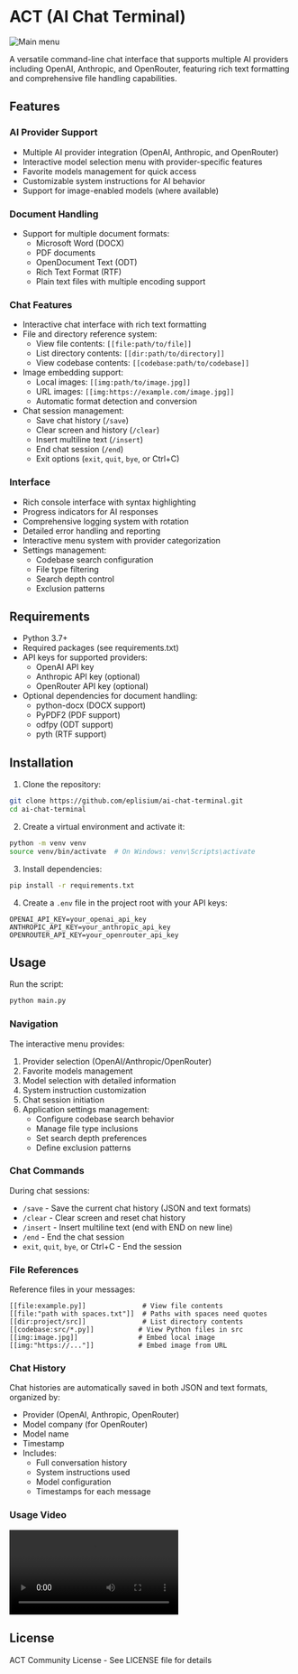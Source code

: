 # ACT (AI Chat Terminal)
![Main menu](https://github.com/user-attachments/assets/cf6ca3b2-b153-4791-ad0d-6b5abe0ecde6)

A versatile command-line chat interface that supports multiple AI providers including OpenAI, Anthropic, and OpenRouter, featuring rich text formatting and comprehensive file handling capabilities.

## Features

### AI Provider Support
- Multiple AI provider integration (OpenAI, Anthropic, and OpenRouter)
- Interactive model selection menu with provider-specific features
- Favorite models management for quick access
- Customizable system instructions for AI behavior
- Support for image-enabled models (where available)

### Document Handling
- Support for multiple document formats:
  - Microsoft Word (DOCX)
  - PDF documents
  - OpenDocument Text (ODT)
  - Rich Text Format (RTF)
  - Plain text files with multiple encoding support

### Chat Features
- Interactive chat interface with rich text formatting
- File and directory reference system:
  - View file contents: `[[file:path/to/file]]`
  - List directory contents: `[[dir:path/to/directory]]`
  - View codebase contents: `[[codebase:path/to/codebase]]`
- Image embedding support:
  - Local images: `[[img:path/to/image.jpg]]`
  - URL images: `[[img:https://example.com/image.jpg]]`
  - Automatic format detection and conversion
- Chat session management:
  - Save chat history (`/save`)
  - Clear screen and history (`/clear`)
  - Insert multiline text (`/insert`)
  - End chat session (`/end`)
  - Exit options (`exit`, `quit`, `bye`, or Ctrl+C)

### Interface
- Rich console interface with syntax highlighting
- Progress indicators for AI responses
- Comprehensive logging system with rotation
- Detailed error handling and reporting
- Interactive menu system with provider categorization
- Settings management:
  - Codebase search configuration
  - File type filtering
  - Search depth control
  - Exclusion patterns

## Requirements

- Python 3.7+
- Required packages (see requirements.txt)
- API keys for supported providers:
  - OpenAI API key
  - Anthropic API key (optional)
  - OpenRouter API key (optional)
- Optional dependencies for document handling:
  - python-docx (DOCX support)
  - PyPDF2 (PDF support)
  - odfpy (ODT support)
  - pyth (RTF support)

## Installation

1. Clone the repository:
```bash
git clone https://github.com/eplisium/ai-chat-terminal.git
cd ai-chat-terminal
```

2. Create a virtual environment and activate it:
```bash
python -m venv venv
source venv/bin/activate  # On Windows: venv\Scripts\activate
```

3. Install dependencies:
```bash
pip install -r requirements.txt
```

4. Create a `.env` file in the project root with your API keys:
```
OPENAI_API_KEY=your_openai_api_key
ANTHROPIC_API_KEY=your_anthropic_api_key
OPENROUTER_API_KEY=your_openrouter_api_key
```

## Usage

Run the script:
```bash
python main.py
```

### Navigation
The interactive menu provides:
1. Provider selection (OpenAI/Anthropic/OpenRouter)
2. Favorite models management
3. Model selection with detailed information
4. System instruction customization
5. Chat session initiation
6. Application settings management:
   - Configure codebase search behavior
   - Manage file type inclusions
   - Set search depth preferences
   - Define exclusion patterns

### Chat Commands
During chat sessions:
- `/save` - Save the current chat history (JSON and text formats)
- `/clear` - Clear screen and reset chat history
- `/insert` - Insert multiline text (end with END on new line)
- `/end` - End the chat session
- `exit`, `quit`, `bye`, or Ctrl+C - End the session

### File References
Reference files in your messages:
```
[[file:example.py]]              # View file contents
[[file:"path with spaces.txt"]]  # Paths with spaces need quotes
[[dir:project/src]]              # List directory contents
[[codebase:src/*.py]]           # View Python files in src
[[img:image.jpg]]               # Embed local image
[[img:"https://..."]]           # Embed image from URL
```

### Chat History
Chat histories are automatically saved in both JSON and text formats, organized by:
- Provider (OpenAI, Anthropic, OpenRouter)
- Model company (for OpenRouter)
- Model name
- Timestamp
- Includes:
  - Full conversation history
  - System instructions used
  - Model configuration
  - Timestamps for each message

### Usage Video
![Video](https://www.dropbox.com/scl/fi/9lx7v34zfnghhh8fzt2k4/Screen-Recording-2024-12-06-095730.mp4?rlkey=gyd1glz7rkwv6cnrr3j2u7maf&st=mer3ajni&dl=0)

## License

ACT Community License - See LICENSE file for details 
